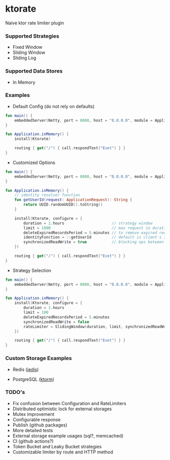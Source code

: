 # ktorate

Naive ktor rate limiter plugin

### Supported Strategies

- Fixed Window
- Sliding Window
- Sliding Log

### Supported Data Stores

- In Memory

### Examples

- Default Config (do not rely on defaults)

```kotlin
fun main() {
    embeddedServer(Netty, port = 8080, host = "0.0.0.0", module = Application::inMemory).start(wait = true)
}

fun Application.inMemory() {
    install(Ktorate)

    routing { get("/") { call.respondText("Evet") } }
}
```

- Customized Options

```kotlin
fun main() {
    embeddedServer(Netty, port = 8080, host = "0.0.0.0", module = Application::inMemory).start(wait = true)
}

fun Application.inMemory() {
    // identity resolver function
    fun getUserId(request: ApplicationRequest): String {
        return UUID.randomUUID().toString()
    }

    install(Ktorate, configure = {
        duration = 1.hours                     // strategy window
        limit = 1000                           // max request in duration by defined strategy
        deleteExpiredRecordsPeriod = 5.minutes // to remove expired records in data store
        identityFunction = ::getUserId         // default is client's IP
        synchronizedReadWrite = true           // blocking ops between read and write ops (only for same identity)
    })

    routing { get("/") { call.respondText("Evet") } }
}
```

- Strategy Selection

```kotlin
fun main() {
    embeddedServer(Netty, port = 8080, host = "0.0.0.0", module = Application::inMemory).start(wait = true)
}

fun Application.inMemory() {
    install(Ktorate, configure = {
        duration = 1.hours
        limit = 100
        deleteExpiredRecordsPeriod = 5.minutes
        synchronizedReadWrite = false
        rateLimiter = SlidingWindow(duration, limit, synchronizedReadWrite) // can be FixedWindow, SlidingWindow, SlidingLog
    })

    routing { get("/") { call.respondText("Evet") } }
}
```

### Custom Storage Examples

- Redis ([jedis](https://github.com/omerfarukdemir/ktorate/tree/develop/src/test/kotlin/io/github/omerfarukdemir/ktorate/examples/redis/JedisApplication.kt))

- PostgreSQL ([ktorm](https://github.com/omerfarukdemir/ktorate/tree/develop/src/test/kotlin/io/github/omerfarukdemir/ktorate/examples/postgresql/KtormApplication.kt))

### TODO's

- Fix confusion between Configuration and RateLimiters
- Distributed optimistic lock for external storages
- Mutex improvement
- Configurable response
- Publish (github packages)
- More detailed tests
- External storage example usages (sql?, memcached)
- CI (github actions?)
- Token Bucket and Leaky Bucket strategies
- Customizable limiter by route and HTTP method
